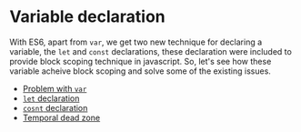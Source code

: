# Variable declaration

With ES6, apart from `var`, we get two new technique for declaring a variable, the `let` and `const` declarations, these declaration were included to provide block scoping technique in javascript. So, let's see how these variable acheive block scoping and solve some of the existing issues.

* [Problem with `var`](https://github.com/anirudh-modi/JS-essentials/blob/master/Variable-and-scoping/var%20issue.md)
* [`let` declaration](https://github.com/anirudh-modi/JS-essentials/blob/master/Variable-and-scoping/let.md)
* [`cosnt` declaration](https://github.com/anirudh-modi/JS-essentials/blob/master/Variable-and-scoping/const.md)
* [Temporal dead zone](https://github.com/anirudh-modi/JS-essentials/blob/master/Variable-and-scoping/Temporal%20dead%20zone.md)
